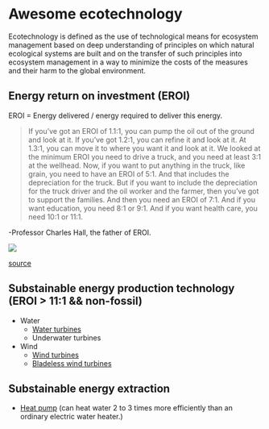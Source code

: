 # Awesome ecotechnology

Ecotechnology is defined as the use of technological means for ecosystem management based on deep understanding of principles on which natural ecological systems are built and on the transfer of such principles into ecosystem management in a way to minimize the costs of the measures and their harm to the global environment.

## Energy return on investment (EROI)

EROI = Energy delivered / energy required to deliver this energy.

> If you’ve got an EROI of 1.1:1, you can pump the oil out of the ground and look at it. If you’ve got 1.2:1, you can refine it and look at it. At 1.3:1, you can move it to where you want it and look at it. We looked at the minimum EROI you need to drive a truck, and you need at least 3:1 at the wellhead. Now, if you want to put anything in the truck, like grain, you need to have an EROI of 5:1. And that includes the depreciation for the truck. But if you want to include the depreciation for the truck driver and the oil worker and the farmer, then you’ve got to support the families. And then you need an EROI of 7:1. And if you want education, you need 8:1 or 9:1. And if you want health care, you need 10:1 or 11:1. 

-Professor Charles Hall, the father of EROI.

![](https://therationalpessimist.files.wordpress.com/2013/04/electric-power-eroi-jpeg.jpg)

[source](https://therationalpessimist.com/2013/04/07/one-reason-we-struggle-to-grow-energy-return-on-investment-eroi/)

## Substainable energy production technology (EROI > 11:1 && non-fossil)

* Water
  * [Water turbines](https://github.com/Primerz/awesome-ecotechnology/tree/master/water/water%20turbines)
  * Underwater turbines
* Wind
  * [Wind turbines](https://github.com/Primerz/awesome-ecotechnology/tree/master/wind/wind%20turbines)
  * [Bladeless wind turbines](http://vortexbladeless.com/)

## Substainable energy extraction

* [Heat pump](https://energy.gov/energysaver/heat-pump-systems) (can heat water 2 to 3 times more efficiently than an ordinary electric water heater.)
